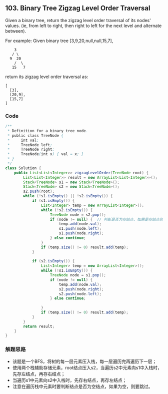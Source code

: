 ## 103. Binary Tree Zigzag Level Order Traversal

Given a binary tree, return the zigzag level order traversal of its nodes' values. (ie, from left to right, then right to left for the next level and alternate between).

For example:
Given binary tree [3,9,20,null,null,15,7],

```
    3
   / \
  9  20
    /  \
   15   7
```
return its zigzag level order traversal as:

```
[
  [3],
  [20,9],
  [15,7]
]
```

### Code

```java
/**
 * Definition for a binary tree node.
 * public class TreeNode {
 *     int val;
 *     TreeNode left;
 *     TreeNode right;
 *     TreeNode(int x) { val = x; }
 * }
 */
class Solution {
    public List<List<Integer>> zigzagLevelOrder(TreeNode root) {
        List<List<Integer>> result = new ArrayList<List<Integer>>();
        Stack<TreeNode> s1 = new Stack<TreeNode>();
        Stack<TreeNode> s2 = new Stack<TreeNode>();
        s2.push(root);
        while (!s1.isEmpty() || !s2.isEmpty()) {
            if (s1.isEmpty()) {
                List<Integer> temp = new ArrayList<Integer>();
                while (!s2.isEmpty()) {
                    TreeNode node = s2.pop();
                    if (node != null) {  // 判断是否为空结点，如果是空结点则跳过
                        temp.add(node.val);
                        s1.push(node.left);
                        s1.push(node.right);
                    } else continue;
                }
                if (temp.size() != 0) result.add(temp);
            }
            
            if (s2.isEmpty()) {
                List<Integer> temp = new ArrayList<Integer>();
                while (!s1.isEmpty()) {
                    TreeNode node = s1.pop();
                    if (node != null) {
                        temp.add(node.val);
                        s2.push(node.right);
                        s2.push(node.left);
                    } else continue; 
                    
                }
                if (temp.size() != 0) result.add(temp);
            }
        }
        return result;
    }
}
```

### 解题思路
* 该题是一个BFS，将树的每一层元素压入栈，每一层遍历完再遍历下一层；
* 使用两个栈辅助存储元素，root结点压入s2，当遍历s2中元素向s1中入栈时，先存左结点，再存右结点；
* 当遍历s1中元素向s2中入栈时，先存右结点，再存左结点；
* 注意在遍历栈中元素时要判断结点是否为空结点，如果为空，则要跳过。